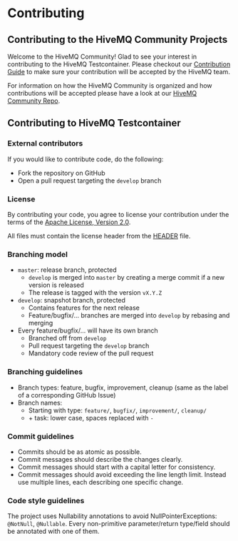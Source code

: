 # Contributing

## Contributing to the HiveMQ Community Projects

Welcome to the HiveMQ Community! Glad to see your interest in contributing to the HiveMQ Testcontainer.
Please checkout our [Contribution Guide](https://github.com/hivemq/hivemq-community/blob/master/CONTRIBUTING.adoc) to 
make sure your contribution will be accepted by the HiveMQ team.

For information on how the HiveMQ Community is organized and how contributions will be accepted please have a look at 
our [HiveMQ Community Repo](https://github.com/hivemq/hivemq-community). 

## Contributing to HiveMQ Testcontainer

### External contributors

If you would like to contribute code, do the following:
- Fork the repository on GitHub
- Open a pull request targeting the `develop` branch

### License

By contributing your code, you agree to license your contribution under the terms of the
[Apache License, Version 2.0](https://github.com/hivemq/hivemq-mqtt-client/blob/develop/LICENSE).

All files must contain the license header from the
[HEADER](https://github.com/hivemq/hivemq-testcontainer/blob/master/HEADER) file.

### Branching model

- `master`: release branch, protected
  - `develop` is merged into `master` by creating a merge commit if a new version is released
  - The release is tagged with the version `vX.Y.Z`
- `develop`: snapshot branch, protected
  - Contains features for the next release
  - Feature/bugfix/... branches are merged into `develop` by rebasing and merging
- Every feature/bugfix/... will have its own branch
  - Branched off from `develop`
  - Pull request targeting the `develop` branch
  - Mandatory code review of the pull request

### Branching guidelines

- Branch types: feature, bugfix, improvement, cleanup (same as the label of a corresponding GitHub Issue)
- Branch names:
  - Starting with type: `feature/`, `bugfix/`, `improvement/`, `cleanup/`
  - \+ task: lower case, spaces replaced with `-`

### Commit guidelines

- Commits should be as atomic as possible.
- Commit messages should describe the changes clearly.
- Commit messages should start with a capital letter for consistency.
- Commit messages should avoid exceeding the line length limit. Instead use multiple lines, each describing one specific
change.

### Code style guidelines

The project uses Nullability annotations to avoid NullPointerExceptions: `@NotNull`, `@Nullable`.
Every non-primitive parameter/return type/field should be annotated with one of them.